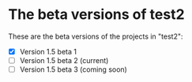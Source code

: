 # The beta versions of test2
These are the beta versions of the projects in "test2":
- [x] Version 1.5 beta 1
- [ ] Version 1.5 beta 2 (current)
- [ ] Version 1.5 beta 3 (coming soon)
